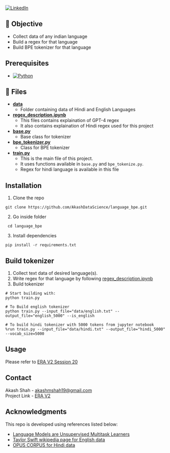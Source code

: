 [![LinkedIn][linkedin-shield]][linkedin-url]

## :jigsaw: Objective

- Collect data of any indian language
- Build a regex for that language
- Build BPE tokenizer for that language

## Prerequisites
* [![Python][Python.py]][python-url]

## :open_file_folder: Files
- [**data**](data/)
    - Folder containing data of Hindi and English Languages
- [**regex_description.ipynb**](regex_description.ipynb)
    - This files contains explaination of GPT-4 regex
    - It also contains explaination of Hindi regex used for this project
- [**base.py**](language_bpe/base.py)
    - Base class for tokenizer
- [**bpe_tokenizer.py**](language_bpe/bpe_tokenizer.py)
    - Class for BPE tokenizer
- [**train.py**](train.py)
    - This is the main file of this project.
    - It uses functions available in `base.py` and `bpe_tokenize.py`.
    - Regex for hindi language is available in this file


## Installation

1. Clone the repo
```
git clone https://github.com/AkashDataScience/language_bpe.git
```
2. Go inside folder
```
 cd language_bpe
```
3. Install dependencies
```
pip install -r requirements.txt
```

## Build tokenizer
1. Collect text data of desired language(s).
2. Write regex for that language by following [regex_description.ipynb](regex_description.ipynb)
3. Build tokenizer

```
# Start building with:
python train.py

# To Build english tokenizer
python train.py --input_file="data/english.txt" --output_file="english_5000" --is_english

# To build hindi tokenizer with 5000 tokens from jupyter notebook
%run train.py --input_file="data/hindi.txt" --output_file="hindi_5000" --vocab_size=5000
```

## Usage 
Please refer to [ERA V2 Session 20](https://github.com/AkashDataScience/ERA-V2/tree/master/Week-20)

## Contact

Akash Shah - akashmshah19@gmail.com  
Project Link - [ERA V2](https://github.com/AkashDataScience/ERA-V2/tree/master)

## Acknowledgments
This repo is developed using references listed below:
* [Language Models are Unsupervised Multitask Learners](https://d4mucfpksywv.cloudfront.net/better-language-models/language_models_are_unsupervised_multitask_learners.pdf)
* [Taylor Swift wikipedia page for English data](https://en.wikipedia.org/wiki/Taylor_Swift)
* [OPUS CORPUS for Hindi data](https://opus.nlpl.eu/)

[linkedin-shield]: https://img.shields.io/badge/-LinkedIn-black.svg?style=for-the-badge&logo=linkedin&colorB=555
[linkedin-url]: https://www.linkedin.com/in/akash-m-shah/
[Python.py]:https://img.shields.io/badge/python-3670A0?style=for-the-badge&logo=python&logoColor=ffdd54
[python-url]: https://www.python.org/
[PyTorch.tensor]: https://img.shields.io/badge/PyTorch-%23EE4C2C.svg?style=for-the-badge&logo=PyTorch&logoColor=white
[torch-url]: https://pytorch.org/
[HuggingFace.transformers]: https://img.shields.io/badge/%F0%9F%A4%97-Hugging%20Face-orange
[huggingface-url]: https://huggingface.co/